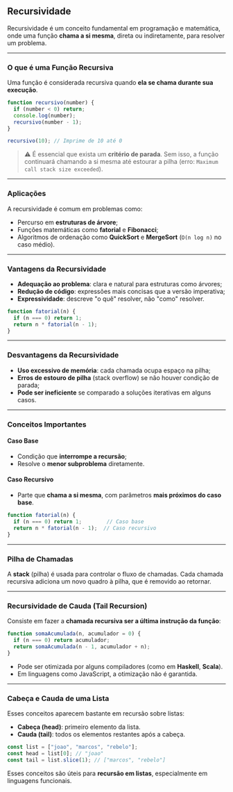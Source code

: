 ## Recursividade

Recursividade é um conceito fundamental em programação e matemática, onde uma função **chama a si mesma**, direta ou indiretamente, para resolver um problema.

---

### O que é uma Função Recursiva

Uma função é considerada recursiva quando **ela se chama durante sua execução**.

```javascript
function recursivo(number) {
  if (number < 0) return;
  console.log(number);
  recursivo(number - 1);
}

recursivo(10); // Imprime de 10 até 0
```

> ⚠️ É essencial que exista um **critério de parada**. Sem isso, a função continuará chamando a si mesma até estourar a pilha (erro: `Maximum call stack size exceeded`).

---

### Aplicações

A recursividade é comum em problemas como:
- Percurso em **estruturas de árvore**;
- Funções matemáticas como **fatorial** e **Fibonacci**;
- Algoritmos de ordenação como **QuickSort** e **MergeSort** (`O(n log n)` no caso médio).

---

### Vantagens da Recursividade

- **Adequação ao problema**: clara e natural para estruturas como árvores;
- **Redução de código**: expressões mais concisas que a versão imperativa;
- **Expressividade**: descreve "o quê" resolver, não "como" resolver.

```javascript
function fatorial(n) {
  if (n === 0) return 1;
  return n * fatorial(n - 1);
}
```

---

### Desvantagens da Recursividade

- **Uso excessivo de memória**: cada chamada ocupa espaço na pilha;
- **Erros de estouro de pilha** (stack overflow) se não houver condição de parada;
- **Pode ser ineficiente** se comparado a soluções iterativas em alguns casos.

---

### Conceitos Importantes

#### Caso Base
- Condição que **interrompe a recursão**;
- Resolve o **menor subproblema** diretamente.

#### Caso Recursivo
- Parte que **chama a si mesma**, com parâmetros **mais próximos do caso base**.

```javascript
function fatorial(n) {
  if (n === 0) return 1;        // Caso base
  return n * fatorial(n - 1);  // Caso recursivo
}
```

---

### Pilha de Chamadas

A **stack** (pilha) é usada para controlar o fluxo de chamadas. Cada chamada recursiva adiciona um novo quadro à pilha, que é removido ao retornar.

---

### Recursividade de Cauda (Tail Recursion)

Consiste em fazer a **chamada recursiva ser a última instrução da função**:

```javascript
function somaAcumulada(n, acumulador = 0) {
  if (n === 0) return acumulador;
  return somaAcumulada(n - 1, acumulador + n);
}
```

- Pode ser otimizada por alguns compiladores (como em **Haskell**, **Scala**).
- Em linguagens como JavaScript, a otimização não é garantida.

---

### Cabeça e Cauda de uma Lista

Esses conceitos aparecem bastante em recursão sobre listas:

- **Cabeça (head)**: primeiro elemento da lista.
- **Cauda (tail)**: todos os elementos restantes após a cabeça.

```javascript
const list = ["joao", "marcos", "rebelo"];
const head = list[0]; // "joao"
const tail = list.slice(1); // ["marcos", "rebelo"]
```

Esses conceitos são úteis para **recursão em listas**, especialmente em linguagens funcionais.

